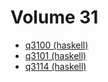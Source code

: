 # Volume 31

* [q3100 (haskell)](haskell/q3100.hs)
* [q3101 (haskell)](haskell/q3101.hs)
* [q3114 (haskell)](haskell/q3114.hs)
